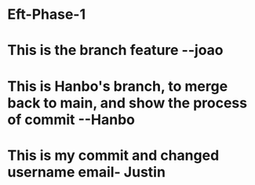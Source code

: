 # Eft-Phase-1
# This is the branch feature --joao
# This is Hanbo's branch, to merge back to main, and show the process of commit  --Hanbo
# This is my commit and changed username email- Justin
